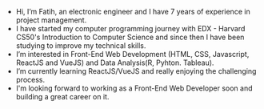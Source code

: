 - Hi, I’m Fatih, an electronic engineer and I have 7 years of experience in project management.
- I have started my computer programming journey with EDX - Harvard CS50's Introduction to Computer Science and since then I have been studying to improve my technical skills.
- I’m interested in Front-End Web Development (HTML, CSS, Javascript, ReactJS and VueJS) and Data Analysis(R, Pyhton. Tableau).
- I’m currently learning ReactJS/VueJS and really enjoying the challenging process.
- I'm looking forward to working as a Front-End Web Developer soon and building a great career on it.

<!---
fatihozoglu/fatihozoglu is a ✨ special ✨ repository because its `README.md` (this file) appears on your GitHub profile.
You can click the Preview link to take a look at your changes.
--->
